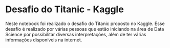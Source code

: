 # Desafio do Titanic - Kaggle

Neste notebook foi realizado o desafio do Titanic proposto no Kaggle. Esse desafio é realizado por várias pessoas que estão iniciando na área de Data Science por possibilitar diversas interpretações, além de ter várias informações disponíveis na internet.